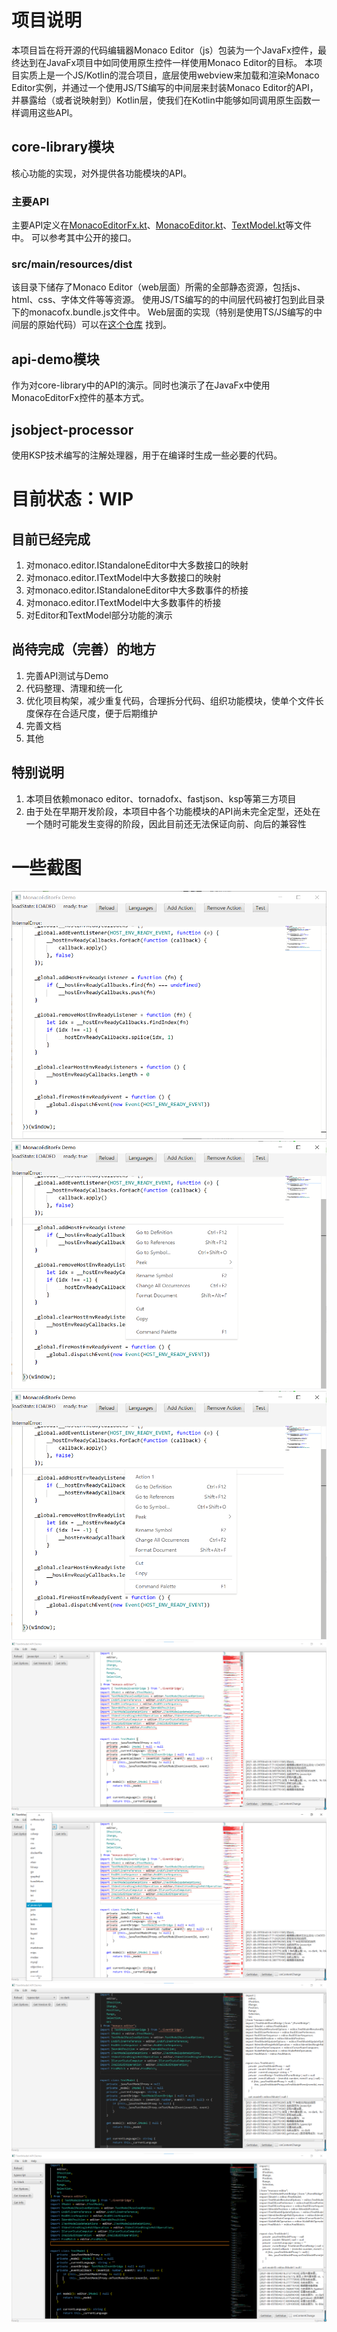 # 项目说明
本项目旨在将开源的代码编辑器Monaco Editor（js）包装为一个JavaFx控件，最终达到在JavaFx项目中如同使用原生控件一样使用Monaco Editor的目标。
本项目实质上是一个JS/Kotlin的混合项目，底层使用webview来加载和渲染Monaco Editor实例，并通过一个使用JS/TS编写的中间层来封装Monaco Editor的API，并暴露给（或者说映射到）Kotlin层，使我们在Kotlin中能够如同调用原生函数一样调用这些API。

## core-library模块
核心功能的实现，对外提供各功能模块的API。

### 主要API
主要API定义在[MonacoEditorFx.kt](core-library/src/main/kotlin/com/zimolab/monacofx/MonacoEditorFx.kt)、[MonacoEditor.kt](core-library/src/main/kotlin/com/zimolab/monacofx/monaco/editor/MonacoEditor.kt)、[TextModel.kt](core-library/src/main/kotlin/com/zimolab/monacofx/monaco/editor/textmodel/TextModel.kt)等文件中。
可以参考其中公开的接口。

### src/main/resources/dist
该目录下储存了Monaco Editor（web层面）所需的全部静态资源，包括js、html、css、字体文件等等资源。 使用JS/TS编写的的中间层代码被打包到此目录下的monacofx.bundle.js文件中。
Web层面的实现（特别是使用TS/JS编写的中间层的原始代码）可以在[这个仓库](https://github.com/zimolab/monacofx-js) 找到。

## api-demo模块
作为对core-library中的API的演示。同时也演示了在JavaFx中使用MonacoEditorFx控件的基本方式。

## jsobject-processor
使用KSP技术编写的注解处理器，用于在编译时生成一些必要的代码。

# 目前状态：WIP
## 目前已经完成
1. 对monaco.editor.IStandaloneEditor中大多数接口的映射
2. 对monaco.editor.ITextModel中大多数接口的映射
3. 对monaco.editor.IStandaloneEditor中大多数事件的桥接
4. 对monaco.editor.ITextModel中大多数事件的桥接
5. 对Editor和TextModel部分功能的演示

## 尚待完成（完善）的地方
1. 完善API测试与Demo
2. 代码整理、清理和统一化
3. 优化项目构架，减少重复代码，合理拆分代码、组织功能模块，使单个文件长度保存在合适尺度，便于后期维护
4. 完善文档
5. 其他

## 特别说明
1. 本项目依赖monaco editor、tornadofx、fastjson、ksp等第三方项目
2. 由于处在早期开发阶段，本项目中各个功能模块的API尚未完全定型，还处在一个随时可能发生变得的阶段，因此目前还无法保证向前、向后的兼容性

# 一些截图
![avatar](./screenshot/2021-08-05%20003725.png)
![avatar](./screenshot/2021-08-05%20003918.png)
![avatar](./screenshot/2021-08-05%20003956.png)
![avatar](./screenshot/2021-08-05%20004054.png)
![avatar](./screenshot/2021-08-05%20004148.png)
![avatar](./screenshot/2021-08-05%20004255.png)
![avatar](./screenshot/2021-08-05%20004331.png)